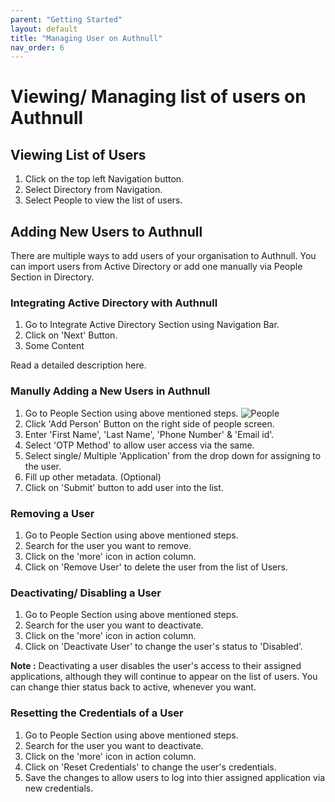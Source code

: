 ```yaml
---
parent: "Getting Started"
layout: default
title: "Managing User on Authnull"
nav_order: 6
---  
```

# Viewing/ Managing list of users on Authnull

## Viewing List of Users

1. Click on the top left Navigation button.
2. Select Directory from Navigation.
3. Select People to view the list of users.

## Adding New Users to Authnull

There are multiple ways to add users of your organisation to Authnull. You can import users from Active Directory or add one manually via People Section in Directory.

### Integrating Active Directory with Authnull

1. Go to Integrate Active Directory Section using Navigation Bar.
2. Click on 'Next' Button.
3. Some Content

Read a detailed description here.

### Manully Adding a New Users in Authnull

1. Go to People Section using above mentioned steps.
![People](../../../assets/images/people.jpeg)
2. Click 'Add Person' Button on the right side of people screen.
3. Enter 'First Name', 'Last Name', 'Phone Number' & 'Email id'.
4. Select 'OTP Method' to allow user access via the same.
5. Select single/ Multiple 'Application' from the drop down for assigning to the user.
6. Fill up other metadata. (Optional)
7. Click on 'Submit' button to add user into the list.

### Removing a User

1. Go to People Section using above mentioned steps.
2. Search for the user you want to remove.
3. Click on the 'more' icon in action column.
4. Click on 'Remove User' to delete the user from the list of Users.

### Deactivating/ Disabling a User

1. Go to People Section using above mentioned steps.
2. Search for the user you want to deactivate.
3. Click on the 'more' icon in action column.
4. Click on 'Deactivate User' to change the user's status to 'Disabled'.

**Note :** Deactivating a user disables the user's access to their assigned applications, although they will continue to appear on the list of users. You can change thier status back to active, whenever you want.

### Resetting the Credentials of a User

1. Go to People Section using above mentioned steps.
2. Search for the user you want to deactivate.
3. Click on the 'more' icon in action column.
4. Click on 'Reset Credentials' to change the user's credentials.
5. Save the changes to allow users to log into thier assigned application via new credentials.
